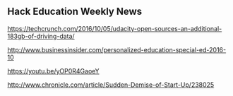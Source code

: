 ## Hack Education Weekly News

https://techcrunch.com/2016/10/05/udacity-open-sources-an-additional-183gb-of-driving-data/

http://www.businessinsider.com/personalized-education-special-ed-2016-10

https://youtu.be/yOP0R4GaoeY

http://www.chronicle.com/article/Sudden-Demise-of-Start-Up/238025


